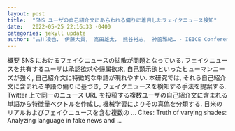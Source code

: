 ```yaml
---
layout: post
title:  "SNS ユーザの自己紹介文にあらわれる偏りに着目したフェイクニュース検知"
date:   2022-05-25 22:16:33 -0400
categories: jekyll update
author: "古川凌也， 伊藤大貴， 高田雄太， 熊谷裕志， 神薗雅紀… - IEICE Conferences Archives, 2021"
---
```

概要 SNS におけるフェイクニュースの拡散が問題となっている. フェイクニュースを共有するユーザは承認欲求や帰属欲求, 自己顕示欲といったヒューマンニーズが強く, 自己紹介文に特徴的な単語が現れやすい. 本研究では, それら自己紹介文に含まれる単語の偏りに基づき, フェイクニュースを検知する手法を提案する. Twitter 上で同一のニュース URL を投稿する複数ユーザの自己紹介文に含まれる単語から特徴量ベクトルを作成し, 機械学習によりその真偽を分類する. 日米のリアルおよびフェイクニュースを含む複数の … Cites: ‪Truth of varying shades: Analyzing language in fake news and …‬